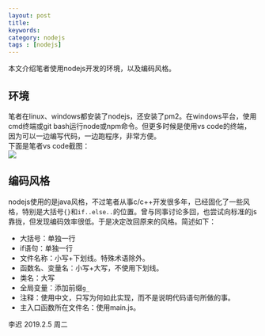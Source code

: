 ```yaml
---
layout: post
title: 
keywords: 
category: nodejs
tags : [nodejs]
---
```

本文介绍笔者使用nodejs开发的环境，以及编码风格。

<!-- more -->

## 环境
笔者在linux、windows都安装了nodejs，还安装了pm2。在windows平台，使用cmd终端或git bash运行node或npm命令。但更多时候是使用vs code的终端，因为可以一边编写代码，一边跑程序，非常方便。  
下面是笔者vs code截图：  
![](https://raw.githubusercontent.com/latelee/latelee.github.io/master/assets/nodejs/nodejs-workshop.png)  
## 编码风格
nodejs使用的是java风格，不过笔者从事c/c++开发很多年，已经固化了一些风格，特别是大括号`{}`和`if..else..`的位置。曾与同事讨论多回，也尝试向标准的js靠拢，但发现编码效率很低。于是决定改回原来的风格。简述如下：  
* 大括号：单独一行
* if语句：单独一行
* 文件名称：小写+下划线。特殊术语除外。  
* 函数名、变量名：小写+大写，不使用下划线。  
* 类名：大写
* 全局变量：添加前缀`g_`
* 注释：使用中文，只写为何如此实现，而不是说明代码语句所做的事。
* 主入口函数所在文件名：使用main.js。

李迟  2019.2.5 周二